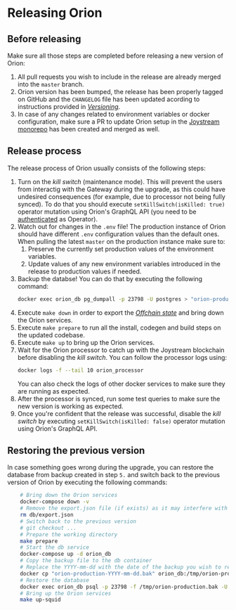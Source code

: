 # Releasing Orion

## Before releasing

Make sure all those steps are completed before releasing a new version of Orion:
1. All pull requests you wish to include in the release are already merged into the `master` branch.
1. Orion version has been bumped, the release has been properly tagged on GitHub and the `CHANGELOG` file has been updated acording to instructions provided in [_Versioning_](../versioning.md).
1. In case of any changes related to environment variables or docker configuration, make sure a PR to update Orion setup in the [Joystream monorepo](https://github.com/Joystream/joystream) has been created and merged as well.

## Release process

The release process of Orion usually consists of the following steps:

1. Turn on the _kill switch_ (maintenance mode). This will prevent the users from interactig with the Gateway during the upgrade, as this could have undesired consequences (for example, due to processor not being fully synced). To do that you should execute `setKillSwitch(isKilled: true)` operator mutation using Orion's GraphQL API (you need to be [authenticated](./authentication-api.md) as Operator).
1. Watch out for changes in the `.env` file! The production instance of Orion should have different `.env` configuration values than the default ones. When pulling the latest `master` on the production instance make sure to:
    1. Preserve the currently set production values of the environment variables.
    2. Update values of any new environment variables introduced in the release to production values if needed.
1. Backup the databse! You can do that by executing the following command:
    ```bash
    docker exec orion_db pg_dumpall -p 23798 -U postgres > "orion-production-$(date '+%Y-%m-%d').bak"
    ```
1. Execute `make down` in order to export the [_Offchain state_](./preserving-offchain-state.md) and bring down the Orion services.
1. Execute `make prepare` to run all the install, codegen and build steps on the updated codebase.
1. Execute `make up` to bring up the Orion services.
1. Wait for the Orion processor to catch up with the Joystream blockchain before disabling the _kill switch_. You can follow the processor logs using:
    ```bash
    docker logs -f --tail 10 orion_processor
    ```
    You can also check the logs of other docker services to make sure they are running as expected.
1. After the processor is synced, run some test queries to make sure the new version is working as expected.
1. Once you're confident that the release was successful, disable the _kill switch_ by executing `setKillSwitch(isKilled: false)` operator mutation using Orion's GraphQL API.



## Restoring the previous version

In case something goes wrong during the upgrade, you can restore the database from backup created in step `5.` and switch back to the previous version of Orion by executing the following commands:
```bash
    # Bring down the Orion services
    docker-compose down -v
    # Remove the export.json file (if exists) as it may interfere with the restore process
    rm db/export.json
    # Switch back to the previous version
    # git checkout ...
    # Prepare the working directory
    make prepare
    # Start the db service
    docker-compose up -d orion_db
    # Copy the backup file to the db container
    # Replace the YYYY-mm-dd with the date of the backup you wish to restore
    docker cp "orion-production-YYYY-mm-dd.bak" orion_db:/tmp/orion-production.bak
    # Restore the database
    docker exec orion_db psql -p 23798 -f /tmp/orion-production.bak -U postgres postgres
    # Bring up the Orion services
    make up-squid
```